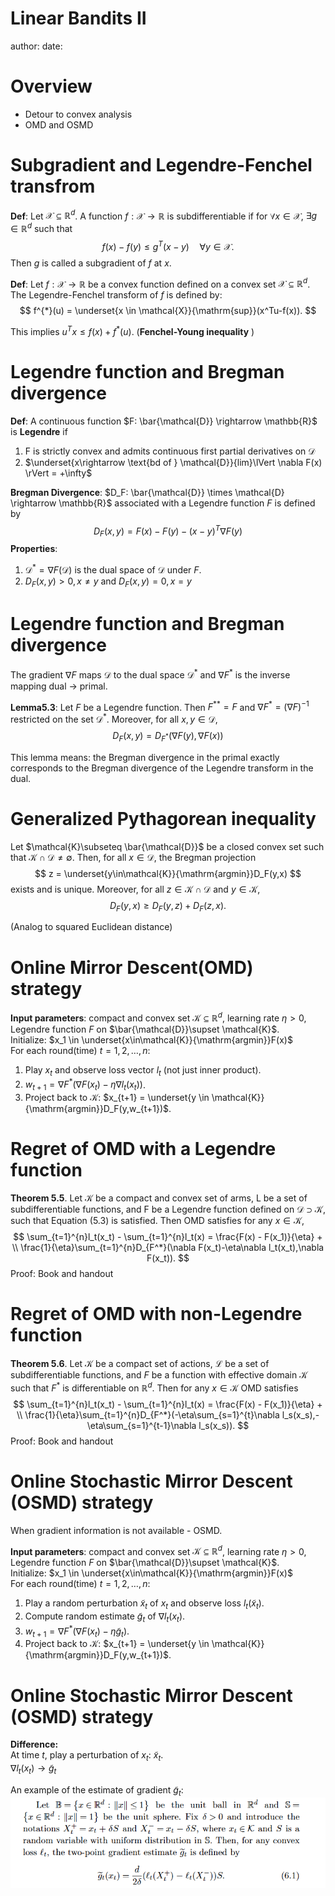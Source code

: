 Linear Bandits II
========================================================
author: 
date: 

Overview
========================================================
-  Detour to convex analysis
-  OMD and OSMD


Subgradient and Legendre-Fenchel transfrom
========================================================

**Def**: Let $\mathcal{X} \subseteq \mathbb{R}^{d}$. A function $f: \mathcal{X} \rightarrow \mathbb{R}$ is subdifferentiable if for $\forall x \in \mathcal{X}$, $\exists g \in \mathbb{R}^d$ such that
$$
f(x) - f(y) \le g^T(x-y) \quad \forall y \in \mathcal{X}.
$$
Then $g$ is called a subgradient of $f$ at $x$.  

**Def**: Let $f: \mathcal{X} \rightarrow \mathbb{R}$ be a convex function defined on a convex set $\mathcal{X} \subseteq \mathbb{R}^{d}$. The Legendre-Fenchel transform of $f$ is defined by:
$$
f^{*}(u) = \underset{x \in \mathcal{X}}{\mathrm{sup}}(x^Tu-f(x)).
$$

This implies $u^Tx \le f(x) + f^{*}(u)$. (**Fenchel-Young inequality**  )

Legendre function and Bregman divergence
========================================================

**Def**: A continuous function $F: \bar{\mathcal{D}} \rightarrow \mathbb{R}$ is **Legendre** if  
1. F is strictly convex and admits continuous first partial derivatives on $\mathcal{D}$  
2. $\underset{x\rightarrow \text{bd of } \mathcal{D}}{lim}\lVert \nabla F(x) \rVert = +\infty$

**Bregman Divergence**: $D_F: \bar{\mathcal{D}} \times \mathcal{D} \rightarrow \mathbb{R}$ associated with a Legendre function $F$ is defined by 
$$
D_F(x,y) = F(x) - F(y) - (x-y)^T \nabla F(y)
$$
**Properties**:  
1. $\mathcal{D}^{*} = \nabla F(\mathcal{D})$ is the dual space of $\mathcal{D}$ under $F$.  
2. $D_F(x,y) > 0, x \ne y$ and $D_F(x,y) = 0, x = y$

Legendre function and Bregman divergence
========================================================

The gradient $\nabla F$ maps $\mathcal{D}$ to the dual space $\mathcal{D}^{*}$ and $\nabla F^{*}$ is the inverse mapping  dual $\rightarrow$ primal.  

**Lemma5.3**: Let $F$ be a Legendre function. Then $F^{**} = F$ and $\nabla F^{*} = (\nabla F)^{-1}$ restricted on the set $\mathcal{D}^{*}$. Moreover, for all $x,y \in \mathcal{D}$,
$$
D_F(x,y) = D_{F^{*}}(\nabla F(y),\nabla F(x))
$$

This lemma means: the Bregman divergence in the primal exactly corresponds to the Bregman divergence of the Legendre transform in the dual.

Generalized Pythagorean inequality
========================================================
Let $\mathcal{K}\subseteq \bar{\mathcal{D}}$ be a closed convex set such that $\mathcal{K}\cap\mathcal{D} \ne \emptyset$. Then, for all $x\in \mathcal{D}$, the Bregman projection
$$
z = \underset{y\in\mathcal{K}}{\mathrm{argmin}}D_F(y,x)
$$
exists and is unique. Moreover, for all $z \in \mathcal{K}\cap\mathcal{D}$ and $y \in \mathcal{K}$,
$$
D_F(y,x) \ge D_F(y,z)+D_F(z,x).
$$
 
(Analog to squared Euclidean distance)

Online Mirror Descent(OMD) strategy
========================================================
**Input parameters**: compact and convex set $\mathcal{K}\subseteq\mathbb{R}^d$, learning rate $\eta>0$, Legendre function $F$ on $\bar{\mathcal{D}}\supset \mathcal{K}$.  
Initialize: $x_1 \in \underset{x\in\mathcal{K}}{\mathrm{argmin}}F(x)$  
For each round(time) $t = 1,2,\dots,n$:  
1.  Play $x_t$ and observe loss vector $l_t$ (not just inner product).  
2.  $w_{t+1} = \nabla F^{*}(\nabla F(x_t) - \eta \nabla l_t(x_t))$.  
3.  Project back to $\mathcal{K}$: $x_{t+1} = \underset{y \in \mathcal{K}}{\mathrm{argmin}}D_F(y,w_{t+1})$.

Regret of OMD with a Legendre function
========================================================
**Theorem 5.5**. Let $\mathcal{K}$ be a compact and convex set of arms, L be a set of subdifferentiable functions, and F be a Legendre function defined on $\mathcal{D} \supset \mathcal{K}$, such that Equation (5.3) is satisfied. Then OMD satisfies for any $x\in \mathcal{K}$,
$$
\sum_{t=1}^{n}l_t(x_t) - \sum_{t=1}^{n}l_t(x) = \frac{F(x) - F(x_1)}{\eta} + \\
\frac{1}{\eta}\sum_{t=1}^{n}D_{F^*}(\nabla F(x_t)-\eta\nabla l_t(x_t),\nabla F(x_t)).
$$
Proof: Book and handout

Regret of OMD with non-Legendre function
========================================================
**Theorem 5.6**. Let $\mathcal{K}$ be a compact set of actions, $\mathcal{L}$ be a set of subdifferentiable functions, and $F$ be a function with effective domain $\mathcal{K}$ such that $F^*$ is
differentiable on $\mathbb{R}^d$. Then for any $x \in \mathcal{K}$ OMD satisfies
$$
\sum_{t=1}^{n}l_t(x_t) - \sum_{t=1}^{n}l_t(x) = \frac{F(x) - F(x_1)}{\eta} + \\
\frac{1}{\eta}\sum_{t=1}^{n}D_{F^*}(-\eta\sum_{s=1}^{t}\nabla l_s(x_s),-\eta\sum_{s=1}^{t-1}\nabla l_s(x_s)).
$$
Proof: Book and handout

Online Stochastic Mirror Descent (OSMD) strategy
========================================================
When gradient information is not available - OSMD.  

**Input parameters**: compact and convex set $\mathcal{K}\subseteq\mathbb{R}^d$, learning rate $\eta>0$, Legendre function $F$ on $\bar{\mathcal{D}}\supset \mathcal{K}$.  
Initialize: $x_1 \in \underset{x\in\mathcal{K}}{\mathrm{argmin}}F(x)$   
For each round(time) $t = 1,2,\dots,n$:  
1.  Play a random perturbation $\tilde{x}_t$ of $x_t$ and observe loss $l_t(\tilde{x}_t)$.  
2.  Compute random estimate $\tilde{g}_t$ of $\nabla l_t(x_t)$.  
3.  $w_{t+1} = \nabla F^{*}(\nabla F(x_t) - \eta \tilde{g}_t)$.    
4.  Project back to $\mathcal{K}$: $x_{t+1} = \underset{y \in \mathcal{K}}{\mathrm{argmin}}D_F(y,w_{t+1})$.

Online Stochastic Mirror Descent (OSMD) strategy
========================================================

**Difference:**   
At time $t$, play a perturbation of $x_t$: $\tilde{x}_t$.  
$\nabla l_t(x_t) \rightarrow \tilde{g}_t$

An example of the estimate of gradient $\tilde{g}_t$:  
![alt text](gradient.png)
